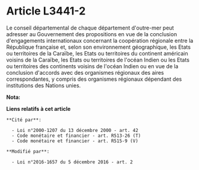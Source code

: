 # Article L3441-2

Le conseil départemental de chaque département d'outre-mer peut adresser au Gouvernement des propositions en vue de la
conclusion d'engagements internationaux concernant la coopération régionale entre la République française et, selon son
environnement géographique, les Etats ou territoires de la Caraïbe, les Etats ou territoires du continent américain voisins
de la Caraïbe, les Etats ou territoires de l'océan Indien ou les Etats ou territoires des continents voisins de l'océan
Indien ou en vue de la conclusion d'accords avec des organismes régionaux des aires correspondantes, y compris des organismes
régionaux dépendant des institutions des Nations unies.

**Nota:**



**Liens relatifs à cet article**

	**Cité par**:

	  - Loi n°2000-1207 du 13 décembre 2000 - art. 42
	  - Code monétaire et financier - art. R513-26 (T)
	  - Code monétaire et financier - art. R515-9 (V)

	**Modifié par**:

	  - Loi n°2016-1657 du 5 décembre 2016 - art. 2
